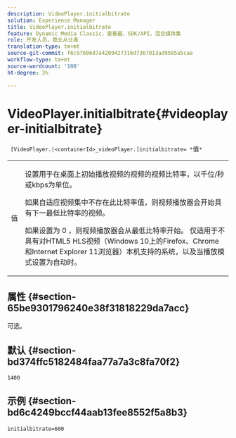 ```yaml
---
description: VideoPlayer.initialbitrate
solution: Experience Manager
title: VideoPlayer.initialbitrate
feature: Dynamic Media Classic，查看器，SDK/API，混合媒体集
role: 开发人员，商业从业者
translation-type: tm+mt
source-git-commit: f6c97606d7a4209427316d7367013ad9585a5cae
workflow-type: tm+mt
source-wordcount: '108'
ht-degree: 3%

---
```



# VideoPlayer.initialbitrate{#videoplayer-initialbitrate}

` [VideoPlayer.|<containerId>_videoPlayer.]initialbitrate= *`值`*`

<table id="table_6B56976AEADA440A9A6BC9C4F65D4ADA"> 
 <tbody> 
  <tr> 
   <td colname="col1"> <p> <span class="codeph"> <span class="varname"> 值  </span> </span> </p> </td> 
   <td colname="col2"> <p>设置用于在桌面上初始播放视频的视频的视频比特率，以千位/秒或kbps为单位。 </p> <p>如果自适应视频集中不存在此比特率值，则视频播放器会开始具有下一最低比特率的视频。 </p> <p>如果设置为<span class="codeph"> 0 </span> ，则视频播放器会从最低比特率开始。 仅适用于不具有对HTML5 HLS视频（Windows 10上的Firefox、Chrome和Internet Explorer 11浏览器）本机支持的系统，以及当播放模式设置为<span class="codeph">自动</span>时。 </p> </td> 
  </tr> 
 </tbody> 
</table>

## 属性 {#section-65be9301796240e38f31818229da7acc}

可选。

## 默认 {#section-bd374ffc5182484faa77a7a3c8fa70f2}

`1400`

## 示例 {#section-bd6c4249bccf44aab13fee8552f5a8b3}

`initialbitrate=600`
